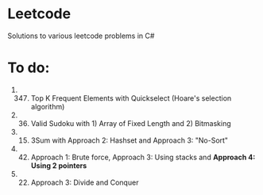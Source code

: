 # Leetcode
Solutions to various leetcode problems in C#

# To do: 

1. 347. Top K Frequent Elements with Quickselect (Hoare's selection algorithm)

2. 36. Valid Sudoku with 1) Array of Fixed Length and 2) Bitmasking

3. 15. 3Sum with Approach 2: Hashset and Approach 3: "No-Sort"

4. 42. Approach 1: Brute force, Approach 3: Using stacks and **Approach 4: Using 2 pointers**

5. 22. Approach 3: Divide and Conquer
